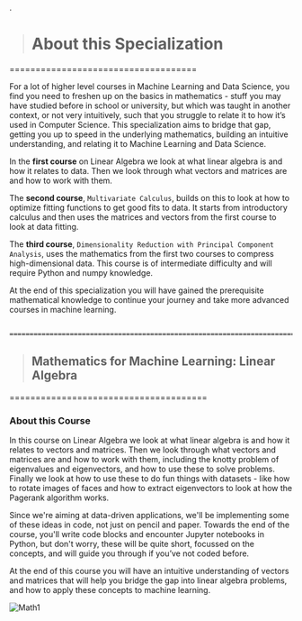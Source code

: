 

.

> # About this Specialization


====================================

For a lot of higher level courses in Machine Learning and Data Science, you find you need to freshen up on the basics in mathematics - stuff you may have studied before in school or university, but which was taught in another context, or not very intuitively, such that you struggle to relate it to how it’s used in Computer Science. This specialization aims to bridge that gap, getting you up to speed in the underlying mathematics, building an intuitive understanding, and relating it to Machine Learning and Data Science.





In the **first course** on Linear Algebra we look at what linear algebra is and how it relates to data. Then we look through what vectors and matrices are and how to work with them.




The **second course**, `Multivariate Calculus`, builds on this to look at how to optimize fitting functions to get good fits to data. It starts from introductory calculus and then uses the matrices and vectors from the first course to look at data fitting.




The **third course**, `Dimensionality Reduction with Principal Component Analysis`, uses the mathematics from the first two courses to compress high-dimensional data. This course is of intermediate difficulty and will require Python and numpy knowledge.





At the end of this specialization you will have gained the prerequisite mathematical knowledge to continue your journey and take more advanced courses in machine learning.



            =================================================================================
            
            

>  ## Mathematics for Machine Learning: Linear Algebra


======================================


### About this Course



In this course on Linear Algebra we look at what linear algebra is and how it relates to vectors and matrices. Then we look through what vectors and matrices are and how to work with them, including the knotty problem of eigenvalues and eigenvectors, and how to use these to solve problems. Finally  we look at how to use these to do fun things with datasets - like how to rotate images of faces and how to extract eigenvectors to look at how the Pagerank algorithm works.

Since we're aiming at data-driven applications, we'll be implementing some of these ideas in code, not just on pencil and paper. Towards the end of the course, you'll write code blocks and encounter Jupyter notebooks in Python, but don't worry, these will be quite short, focussed on the concepts, and will guide you through if you’ve not coded before.

At the end of this course you will have an intuitive understanding of vectors and matrices that will help you bridge the gap into linear algebra problems, and how to apply these concepts to machine learning.



![Math1](https://coursera.org/share/da0bae5325ba4770e31f7ef4bbfccc5b)
